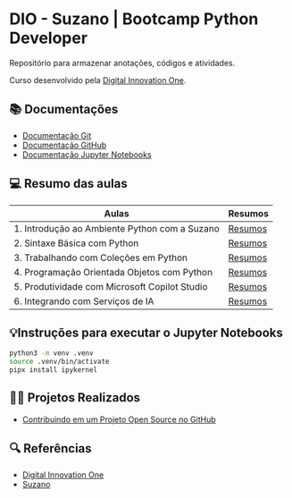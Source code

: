 # DIO - Suzano | Bootcamp Python Developer

Repositório para armazenar anotações, códigos e atividades.

Curso desenvolvido pela [Digital Innovation One](https://www.dio.me/).

## 📚 Documentações

- [Documentação Git](https://git-scm.com/doc)
- [Documentação GitHub](https://docs.github.com/)
- [Documentação Jupyter Notebooks](https://docs.jupyter.org/en/latest/)

## 💻 Resumo das aulas

| Aulas | Resumos |
| ----- | ------- |
| 1. Introdução ao Ambiente Python com a Suzano | [Resumos](./1.%20Introdução%20ao%20Ambiente%20Python%20e%20Projetos%20Colaborativos/README.md) |
| 2. Sintaxe Básica com Python | [Resumos](./2.%20Sintaxe%20Básica%20com%20Python/README.md) |
| 3. Trabalhando com Coleções em Python | [Resumos]() |
| 4. Programação Orientada  Objetos com Python | [Resumos]() |
| 5. Produtividade com Microsoft Copilot Studio | [Resumos]() |
| 6. Integrando com Serviços de IA | [Resumos]() |

## 💡Instruções para executar o Jupyter Notebooks

```bash
python3 -m venv .venv
source .venv/bin/activate
pipx install ipykernel
```

## 🧑‍💻 Projetos Realizados

- [Contribuindo em um Projeto Open Source no GitHub](https://github.com/digitalinnovationone/dio-lab-open-source/blob/main/community/Tiago-Egas.md)

## 🔍 Referências

- [Digital Innovation One](https://www.dio.me/)
- [Suzano](https://www.suzano.com.br/)
